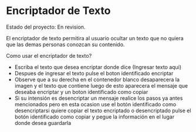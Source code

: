 <h1>Encriptador de Texto</h1>

Estado del proyecto: En revision.

El encriptador de texto permitira al usuario ocultar un texto que no quiera que las demas personas conozcan su contenido.

Como usar el encriptador de texto?

- Escriba el texto que desea encriptar donde dice (Ingresar texto aqui)
- Despues de ingresar el texto pulse el boton identificado encriptar
- Observe que a su derecha en el contenedor blanco desaparecera la imagen y el texto que contiene luego de esto aparecera el mensaje que deseaba encriptar y un boton identificado como copiar
- Si su intensión es desencriptar un mensaje realice los pasos ya antes mencionados pero en esta ocasion use el botón identificado como desencriptarsi quiere copiar el texto encriptado o desencriptado
  pulse el botón identificado como copiar y pegue la información en el lugar donde desea guardarla 

